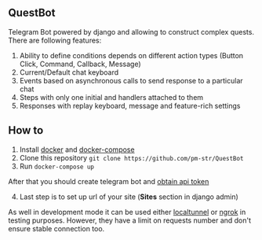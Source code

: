 ## QuestBot
Telegram Bot powered by django and allowing to construct complex quests.
There are following features:
1) Ability to define conditions depends on different action types (Button Click, Command, Callback, Message)
2) Current/Default chat keyboard
3) Events based on asynchronous calls to send response to a particular chat
4) Steps with only one initial and handlers attached to them
5) Responses with replay keyboard, message and feature-rich settings


## How to
1) Install [docker](https://docs.docker.com/engine/installation/) and 
[docker-compose](https://docs.docker.com/compose/install/)
2) Clone this repository ```git clone https://github.com/pm-str/QuestBot```
3) Run ```docker-compose up```

After that you should create telegram bot and [obtain api token](https://core.telegram.org/bots#botfather)

4) Last step is to set up url of your site (__Sites__ section in django admin)

As well in development mode it can be used either [localtunnel](https://github.com/localtunnel/localtunnel)
or [ngrok](https://github.com/inconshreveable/ngrok) in testing purposes. 
However, they have a limit on requests number and don't ensure stable connection too.


